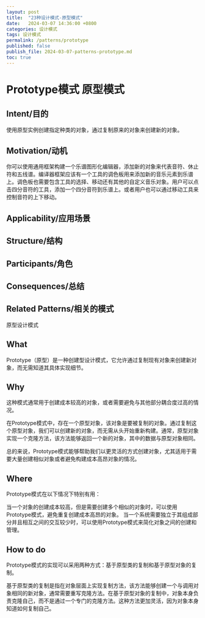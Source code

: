 ```yaml
---
layout: post
title:  "23种设计模式-原型模式"
date:   2024-03-07 14:36:00 +0800
categories: 设计模式
tags: 设计模式
permalink: /patterns/prototype
published: false
publish_file: 2024-03-07-patterns-prototype.md
toc: true
---
```

# Prototype模式 原型模式

## Intent/目的

使用原型实例创建指定种类的对象，通过复制原来的对象来创建新的对象。

## Motivation/动机

你可以使用通用框架构建一个乐谱图形化编辑器，添加新的对象来代表音符、休止符和五线谱。编译器框架应该有一个工具的调色板用来添加新的音乐元素到乐谱上。调色板也需要包含工具的选择、移动还有其他的自定义音乐对象。用户可以点击四分音符的工具，添加一个四分音符到乐谱上。或者用户也可以通过移动工具来控制音符的上下移动。



## Applicability/应用场景

## Structure/结构

## Participants/角色

## Consequences/总结

## Related Patterns/相关的模式


原型设计模式

## What 
Prototype（原型）是一种创建型设计模式，它允许通过复制现有对象来创建新对象，而无需知道其具体实现细节。

## Why

这种模式通常用于创建成本较高的对象，或者需要避免与其他部分耦合度过高的情况。

在Prototype模式中，存在一个原型对象，该对象是要被复制的对象。通过复制这个原型对象，我们可以创建新的对象，而无需从头开始重新构建。通常，原型对象实现一个克隆方法，该方法能够返回一个新的对象，其中的数据与原型对象相同。

总的来说，Prototype模式能够帮助我们以更灵活的方式创建对象，尤其适用于需要大量创建相似对象或者避免构建成本高昂对象的情况。

## Where
Prototype模式在以下情况下特别有用：

当一个对象的创建成本较高，但是需要创建多个相似的对象时，可以使用Prototype模式，避免重复创建成本高昂的对象。
当一个系统需要独立于其组成部分并且相互之间的交互较少时，可以使用Prototype模式来简化对象之间的创建和管理。

## How to do 
Prototype模式的实现可以采用两种方式：基于原型类的复制和基于原型对象的复制。

基于原型类的复制是指在对象层面上实现复制方法，该方法能够创建一个与调用对象相同的新对象，通常需要重写克隆方法。在基于原型对象的复制中，对象本身负责克隆自己，而不是通过一个专门的克隆方法。这种方法更加灵活，因为对象本身知道如何复制自己。


